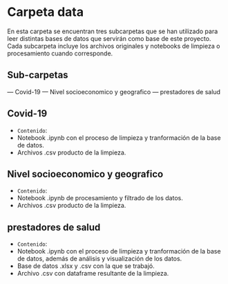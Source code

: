 # Carpeta data
En esta carpeta se encuentran tres subcarpetas que se han utilizado para leer distintas bases de datos que servirán como base de este proyecto. Cada subcarpeta incluye los archivos originales y notebooks de limpieza o procesamiento cuando corresponde.

## Sub-carpetas
— Covid-19
— Nivel socioeconomico y geografico
— prestadores de salud

## Covid-19

- `Contenido`: 
- Notebook .ipynb con el proceso de limpieza y tranformación de la base de datos.
- Archivos .csv producto de la limpieza.

## Nivel socioeconomico y geografico

- `Contenido`: 
- Notebook .ipynb de procesamiento y filtrado de los datos.
- Archivos .csv producto de la limpieza.

## prestadores de salud

- `Contenido`: 
- Notebook .ipynb con el proceso de limpieza y tranformación de la base de datos, además de análisis y visualización de los datos.
- Base de datos .xlsx y .csv con la que se trabajó.
- Archivo .csv con dataframe resultante de la limpieza. 